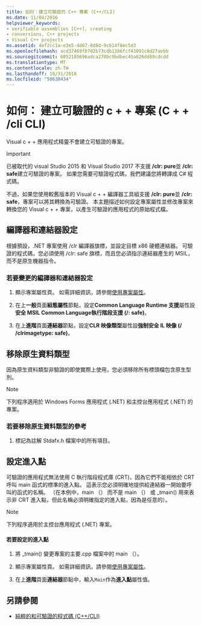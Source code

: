 ```yaml
---
title: 如何：建立可驗證的 C++ 專案 (C++/CLI)
ms.date: 11/04/2016
helpviewer_keywords:
- verifiable assemblies [C++], creating
- conversions, C++ projects
- Visual C++ projects
ms.assetid: 4ef2cc1a-e3e5-4d67-8d8d-9c614f8ec5d3
ms.openlocfilehash: acd37469f0702b73cdb1386fcf43091c8d27aebb
ms.sourcegitcommit: 6052185696adca270bc9bdbec45a626dd89cdcdd
ms.translationtype: MT
ms.contentlocale: zh-TW
ms.lasthandoff: 10/31/2018
ms.locfileid: "50630434"
---
```

# <a name="how-to-create-verifiable-c-projects-ccli"></a>如何： 建立可驗證的 c + + 專案 (C + + /cli CLI)

Visual c + + 應用程式精靈不會建立可驗證的專案。

> [!IMPORTANT]
> 已被取代的 visual Studio 2015 和 Visual Studio 2017 不支援 **/clr: pure**並 **/clr: safe**建立可驗證的專案。 如果您需要可驗證程式碼，我們建議您將轉譯成 C# 程式碼。

不過，如果您使用較舊版本的 Visual c + + 編譯器工具組支援 **/clr: pure**並 **/clr: safe**，專案可以將其轉換為可驗證。 本主題描述如何設定專案屬性並修改專案來轉換您的 Visual c + + 專案，以產生可驗證的應用程式的原始程式檔。

## <a name="compiler-and-linker-settings"></a>編譯器和連結器設定

根據預設，.NET 專案使用 /clr 編譯器旗標，並設定目標 x86 硬體連結器。 可驗證的程式碼，您必須使用 /clr: safe 旗標，而且您必須指示連結器產生的 MSIL，而不是原生機器指令。

### <a name="to-change-the-compiler-and-linker-settings"></a>若要變更的編譯器和連結器設定

1. 顯示專案屬性頁。 如需詳細資訊，請參閱[使用專案屬性](../ide/working-with-project-properties.md)。

1. 在上**一般**頁面**組態屬性**節點，設定**Common Language Runtime 支援**屬性設**安全 MSIL Common Language執行階段支援 (/: safe)**。

1. 在上**進階**頁面**連結器**節點，設定**CLR 映像類型**屬性設**強制安全 IL 映像 (/ /clrimagetype: safe)**。

## <a name="removing-native-data-types"></a>移除原生資料類型

因為原生資料類型非驗證的即使實際上使用，您必須移除所有標頭檔包含原生型別。

> [!NOTE]
> 下列程序適用於 Windows Forms 應用程式 (.NET) 和主控台應用程式 (.NET) 的專案。

### <a name="to-remove-references-to-native-data-types"></a>若要移除原生資料類型的參考

1. 標記為註解 Stdafx.h 檔案中的所有項目。

## <a name="configuring-an-entry-point"></a>設定進入點

可驗證的應用程式無法使用 C 執行階段程式庫 (CRT)，因為它們不能相依於 CRT 呼叫 main 函式的標準的進入點。 這表示您必須明確地提供給連結器一開始要呼叫的函式的名稱。 （在本例中，main （） 而不是 main （） 或 _tmain() 用來表示非 CRT 進入點，但此名稱必須明確指定的進入點，因為是任意的）。

> [!NOTE]
> 下列程序適用於主控台應用程式 (.NET) 專案。

#### <a name="to-configure-an-entry-point"></a>若要設定的進入點

1. 將 _tmain() 變更專案的主要.cpp 檔案中的 main （）。

1. 顯示專案屬性頁。 如需詳細資訊，請參閱[使用專案屬性](../ide/working-with-project-properties.md)。

1. 在上**進階**頁面**連結器**節點中，輸入`Main`作為**進入點**屬性值。

## <a name="see-also"></a>另請參閱

- [純粹的和可驗證的程式碼 (C++/CLI)](../dotnet/pure-and-verifiable-code-cpp-cli.md)
